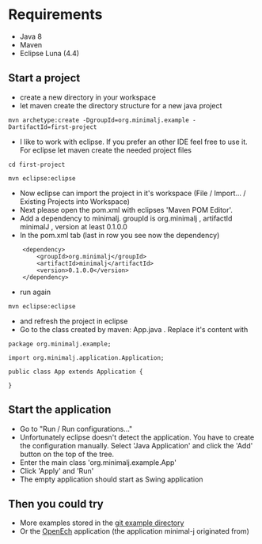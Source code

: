 # Requirements #

  * Java 8
  * Maven
  * Eclipse Luna (4.4)

## Start a project ##

  * create a new directory in your workspace
  * let maven create the directory structure for a new java project
```
mvn archetype:create -DgroupId=org.minimalj.example -DartifactId=first-project
```
  * I like to work with eclipse. If you prefer an other IDE feel free to use it. For eclipse let maven create the needed project files
```
cd first-project

mvn eclipse:eclipse
```
  * Now eclipse can import the project in it's workspace (File / Import... / Existing Projects into Workspace)
  * Next please open the pom.xml with eclipses 'Maven POM Editor'.
  * Add a dependency to minimalj. groupId is org.minimalj , artifactId minimalJ , version at least 0.1.0.0
  * In the pom.xml tab (last in row you see now the dependency)
```
	<dependency>
		<groupId>org.minimalj</groupId>
		<artifactId>minimalj</artifactId>
		<version>0.1.0.0</version>
	</dependency>
```
  * run again
```
mvn eclipse:eclipse
```
  * and refresh the project in eclipse
  * Go to the class created by maven: App.java . Replace it's content with
```
package org.minimalj.example;

import org.minimalj.application.Application;

public class App extends Application {

}
```

## Start the application ##
  * Go to "Run / Run configurations..."
  * Unfortunately eclipse doesn't detect the application. You have to create the configuration manually. Select 'Java Application' and click the 'Add' button on the top of the tree.
  * Enter the main class 'org.minimalj.example.App'
  * Click 'Apply' and 'Run'
  * The empty application should start as Swing application

## Then you could try ##
  * More examples stored in the [git example directory](https://code.google.com/p/minimal-j/source/browse/#git%2Fexamples)
  * Or the [OpenEch](http://code.google.com/p/open-ech/) application (the application minimal-j originated from)